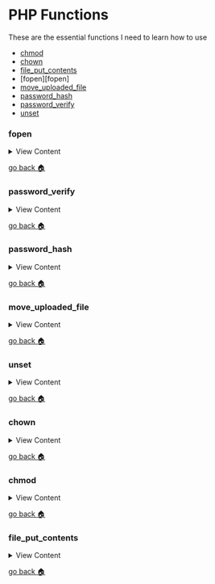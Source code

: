 # PHP Functions

These are the essential functions I need to learn how to use

- [chmod][chmod]
- [chown][chown]
- [file_put_contents][put-contents]
- [fopen][fopen]
- [move_uploaded_file][mu-file]
- [password_hash][pass-hash]
- [password_verify][pass-verify]
- [unset][unset]

[pass-verify]:#password_verify
[pass-hash]:#password_hash
[mu-file]:#move_uploaded_file
[unset]:#unset
[home]:#php-functions
[chown]:#chown
[chmod]:#chmod
[put-contents]:#file_put_contents

### fopen

<details>
<summary>
View Content
</summary>

**reference**
- [php.net](https://www.php.net/manual/en/function.fopen.php)
- [w3schools](https://www.w3schools.com/php/func_filesystem_fopen.asp)

**syntax**
`fopen(filename,mode,include_path,context)`

**fopen modes**

mode|description
-|-
r|Read only. Starts at the beginning of the file
r+|Read/Write. Starts at the beginning of the file
w|Write only. Opens and clears the contents of file; or creates a new file if it doesn't exist
w+|Read/Write. Opens and clears the contents of file; or creates a new file if it doesn't exist
a|Write only. Opens and writes to the end of the file or creates a new file if it doesn't exist
a+|Read/Write. Preserves file content by writing to the end of the file
x|Write only. Creates a new file. Returns FALSE and an error if file already exists
x+|Read/Write. Creates a new file. Returns FALSE and an error if file already exists

```php
$file = "passwords.csv";

// the first parameter is the filename
// the second parameter creates a new file if it doesn't exist, but if it does it clears the content of the existing file
$csv = fopen($file,"w");
```

</details>


[go back :house:][home]


### password_verify

<details>
<summary>
View Content
</summary>

**reference**
- [php.net](http://php.net/manual/en/function.password-verify.php)

**syntax**
```
password_verify ( string $password , string $hash ) : bool
```

```php
$match = password_verify($pass, $db_pass);
```

</details>


[go back :house:][home]


### password_hash

<details>
<summary>
View Content
</summary>

**reference**
-[password_hash](http://php.net/manual/en/function.password-hash.php)

```php
  // make sure you add the second paremeter or you will get an error message
  $p = password_hash(post["password"], PASSWORD_DEFAULT);
```

</details>


[go back :house:][home]

### move_uploaded_file

<details>
<summary>
View Content
</summary>

**reference**
- [php](http://php.net/manual/en/function.move-uploaded-file.php)

```php
define("file" , $_FILES);
define("post" , $_POST);

function _p($text){
  echo "<p>$text </p>";
}

$file = (isset($_FILES["file"]) !=null)?file["file"]:null;
$size = (isset(post["size"]) !=null)? post["size"]:null;

// if the submit button was not pressed then the code will not run
if(isset(post["submit"])){


  if($file["name"]){
    // this will spit out the name of file, example: dog.jpg
    $fileName = $file["name"];

    // this return a weird code that is needed to use the move_uploaded_file function
    $tmpName = $file["tmp_name"];

    //the destination that I want the image/file to be placed
    $destination = getcwd()."/files".DIRECTORY_SEPARATOR.$fileName ;

    // you have to use the tmp_name in order for you to upload a file
    $moved = move_uploaded_file($tmpName, $destination);
  }

}
```

</details>


[go back :house:][home]

### unset

<details>
<summary>
View Content
</summary>

**reference**
- [w3resource](https://www.w3resource.com/php/function-reference/unset.php)

**w3 definition:** The unset() function destroys a given variable

```
unset (var1, var2.... )
```

```php

$xyz='w3resource.com';
echo 'Before using unset() the value of $xys is : '. $xyz.'<br>';
unset($xyz);
echo 'After using unset() the value of $xys is : '. $xyz;

```
</details>

[go back :house:][home]



### chown

<details>
<summary>
View Content
</summary>

**reference**
- [chown](http://php.net/manual/en/function.chown.php)

`chown(<insert file name>, <insert user name>)`

```php
$filename = getcwd()."/farmer.json";
file_put_contents($filename,$farm);
chmod($filename,0775);
chown($filename, "jermaine");//changes the ownership of farmer.json to jermaine
```
</details>

[go back :house:][home]


### chmod
<details>
<summary>
View Content
</summary>

**reference**
- [chmod](http://php.net/manual/en/function.chmod.php)

```
<?php
chmod("/somedir/somefile", 755);   // decimal; probably incorrect
chmod("/somedir/somefile", "u+rwx,go+rx"); // string; incorrect
chmod("/somedir/somefile", 0755);  // octal; correct value of mode
?>
```
</details>

[go back :house:][home]

### file_put_contents
<details>
<summary>
View Content
</summary>

- [file_put_contents](http://php.net/manual/en/function.file-put-contents.php)

```php
$filename = getcwd()."/farmer.json";
file_put_contents($filename,$farm);
chmod($filename,0775);
```
</details>

[go back :house:][home]
